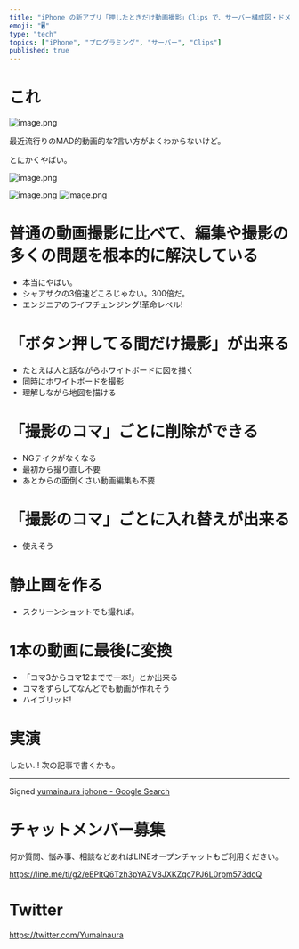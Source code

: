 ```yaml
---
title: "iPhone の新アプリ「押したときだけ動画撮影」Clips で、サーバー構成図・ドメイン理解・プログラミング全体像を把握するのがやばそうな"
emoji: "🖥"
type: "tech"
topics: ["iPhone", "プログラミング", "サーバー", "Clips"]
published: true
---
```






# これ

![image.png](https://qiita-image-store.s3.amazonaws.com/0/89618/d3b955b0-0524-e375-0e9c-6e882ee2eae7.png)

最近流行りのMAD的動画的な?言い方がよくわからないけど。

とにかくやばい。


![image.png](https://qiita-image-store.s3.amazonaws.com/0/89618/403bf4c4-00f8-fc68-5883-866df995f100.png)

![image.png](https://qiita-image-store.s3.amazonaws.com/0/89618/403bf4c4-00f8-fc68-5883-866df995f100.png)
![image.png](https://qiita-image-store.s3.amazonaws.com/0/89618/403bf4c4-00f8-fc68-5883-866df995f100.png)
# 普通の動画撮影に比べて、編集や撮影の多くの問題を根本的に解決している

- 本当にやばい。
- シャアザクの3倍速どころじゃない。300倍だ。
- エンジニアのライフチェンジング!革命レベル!

# 「ボタン押してる間だけ撮影」が出来る

- たとえば人と話ながらホワイトボードに図を描く
- 同時にホワイトボードを撮影
- 理解しながら地図を描ける

# 「撮影のコマ」ごとに削除ができる

- NGテイクがなくなる
- 最初から撮り直し不要
- あとからの面倒くさい動画編集も不要

# 「撮影のコマ」ごとに入れ替えが出来る

- 使えそう

# 

# 静止画を作る

- スクリーンショットでも撮れば。

# 1本の動画に最後に変換

- 「コマ3からコマ12までで一本!」とか出来る
- コマをずらしてなんどでも動画が作れそう
- ハイブリッド!

# 実演

したい‥! 次の記事で書くかも。

---

Signed [yumainaura iphone - Google Search](https://www.google.com/search?q=yumainaura+iphone&oq=yumainaura+iphone&aqs=chrome..69i57.3543j0j7&sourceid=chrome&ie=UTF-8)








<!-- Update From Qiita API -->

# チャットメンバー募集


何か質問、悩み事、相談などあればLINEオープンチャットもご利用ください。

https://line.me/ti/g2/eEPltQ6Tzh3pYAZV8JXKZqc7PJ6L0rpm573dcQ





# Twitter


https://twitter.com/YumaInaura


<!-- Update From Qiita API -->



